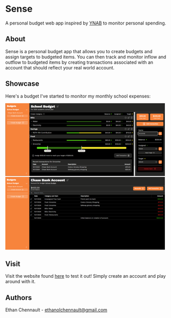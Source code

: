 
# Sense

A personal budget web app inspired by [YNAB](ynab.com) to monitor personal spending.

## About

Sense is a personal budget app that allows you to create budgets and assign targets to budgeted items. You can then track and monitor inflow and outflow to budgeted items by creating transactions associated with an account that should reflect your real world account.

## Showcase

Here's a budget I've started to monitor my monthly school expenses:

<img src="https://github.com/3than0ls/sense/blob/master/assets/budget.PNG" alt="Budget Dashboard" width="500"/>

<img src="https://github.com/3than0ls/sense/blob/master/assets/account.PNG" alt="Account" width="500"/>

## Visit

Visit the website found [here](budget-app-five-beryl.vercel.app) to test it out! Simply create an account and play around with it.

## Authors

Ethan Chennault - <ethanolchennault@gmail.com>
